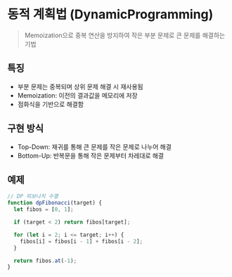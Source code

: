 # 동적 계획법 (DynamicProgramming)

> Memoization으로 중복 연산을 방지하여 작은 부분 문제로 큰 문제를 해결하는 기법

## 특징

- 부분 문제는 중복되며 상위 문제 해결 시 재사용됨
- Memoization: 이전의 결과값을 메모리에 저장
- 점화식을 기반으로 해결함

## 구현 방식

- Top-Down: 재귀를 통해 큰 문제를 작은 문제로 나누어 해결
- Bottom-Up: 반복문을 통해 작은 문제부터 차레대로 해결

## 예제
```javascript
// DP 피보나치 수열
function dpFibonacci(target) {
  let fibos = [0, 1];

  if (target < 2) return fibos[target];

  for (let i = 2; i <= target; i++) {
    fibos[i] = fibos[i - 1] + fibos[i - 2];
  }

  return fibos.at(-1);
}
```